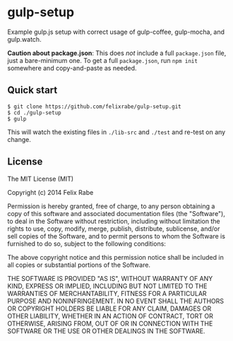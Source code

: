 gulp-setup
==========

Example gulp.js setup with correct usage of gulp-coffee, gulp-mocha, and gulp.watch.

**Caution about package.json**: This does *not* include a full `package.json`
file, just a bare-minimum one.  To get a full `package.json`, run `npm init`
somewhere and copy-and-paste as needed.


Quick start
-----------

    $ git clone https://github.com/felixrabe/gulp-setup.git
    $ cd ./gulp-setup
    $ gulp

This will watch the existing files in `./lib-src` and `./test` and re-test on
any change.


License
-------

The MIT License (MIT)

Copyright (c) 2014 Felix Rabe

Permission is hereby granted, free of charge, to any person obtaining a copy
of this software and associated documentation files (the "Software"), to deal
in the Software without restriction, including without limitation the rights
to use, copy, modify, merge, publish, distribute, sublicense, and/or sell
copies of the Software, and to permit persons to whom the Software is
furnished to do so, subject to the following conditions:

The above copyright notice and this permission notice shall be included in
all copies or substantial portions of the Software.

THE SOFTWARE IS PROVIDED "AS IS", WITHOUT WARRANTY OF ANY KIND, EXPRESS OR
IMPLIED, INCLUDING BUT NOT LIMITED TO THE WARRANTIES OF MERCHANTABILITY,
FITNESS FOR A PARTICULAR PURPOSE AND NONINFRINGEMENT. IN NO EVENT SHALL THE
AUTHORS OR COPYRIGHT HOLDERS BE LIABLE FOR ANY CLAIM, DAMAGES OR OTHER
LIABILITY, WHETHER IN AN ACTION OF CONTRACT, TORT OR OTHERWISE, ARISING FROM,
OUT OF OR IN CONNECTION WITH THE SOFTWARE OR THE USE OR OTHER DEALINGS IN
THE SOFTWARE.
